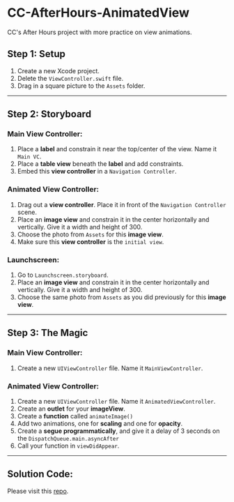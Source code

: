 # CC-AfterHours-AnimatedView
CC's After Hours project with more practice on view animations.

## Step 1: Setup
1. Create a new Xcode project.
2. Delete the `ViewController.swift` file. 
3. Drag in a square picture to the `Assets` folder. 

------
## Step 2: Storyboard
### Main View Controller:
1. Place a **label** and constrain it near the top/center of the view. Name it `Main VC`. 
2. Place a **table view** beneath the **label** and add constraints. 
3. Embed this **view controller** in a `Navigation Controller`. 
### Animated View Controller:
1. Drag out a **view controller**. Place it in front of the `Navigation Controller` scene. 
2. Place an **image view** and constrain it in the center horizontally and vertically. Give it a width and height of 300. 
3. Choose the photo from `Assets` for this **image view**. 
4. Make sure this **view controller** is the `initial view`. 
### Launchscreen:
1. Go to `Launchscreen.storyboard`. 
2. Place an **image view** and constrain it in the center horizontally and vertically. Give it a width and height of 300. 
3. Choose the same photo from `Assets` as you did previously for this **image view**. 

------
## Step 3: The Magic
### Main View Controller:
1. Create a new `UIViewController` file. Name it `MainViewController`. 
### Animated View Controller:
1. Create a new `UIViewController` file. Name it `AnimatedViewController`. 
2. Create an **outlet** for your **imageView**. 
3. Create a **function** called `animateImage()`
4. Add two animations, one for **scaling** and one for **opacity**.
5. Create a **segue programmatically**, and give it a delay of 3 seconds on the `DispatchQueue.main.asyncAfter`
6. Call your function in `viewDidAppear`. 


------
## Solution Code:
Please visit this [repo](https://github.com/ladybeitel/CC-AfterHours-AnimatedView-SolutionCode). 
